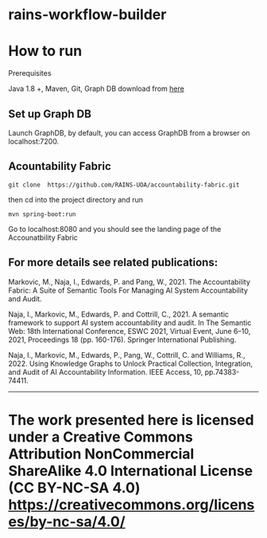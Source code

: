 # rains-workflow-builder

# How to run

Prerequisites

Java 1.8 +,
Maven,
Git, 
Graph DB download from <a href="https://graphdb.ontotext.com/">here</a>

## Set up Graph DB
Launch GraphDB, by default, you can access GraphDB from a browser on localhost:7200.

## Acountability Fabric

````
git clone  https://github.com/RAINS-UOA/accountability-fabric.git
````

then cd into the project directory and run 

````
mvn spring-boot:run
````

Go to localhost:8080 and you should see the landing page of the Accounatbility Fabric


## For more details see related publications: 

Markovic, M., Naja, I., Edwards, P. and Pang, W., 2021. The Accountability Fabric: A Suite of Semantic Tools For Managing AI System Accountability and Audit.

Naja, I., Markovic, M., Edwards, P. and Cottrill, C., 2021. A semantic framework to support AI system accountability and audit. In The Semantic Web: 18th International Conference, ESWC 2021, Virtual Event, June 6–10, 2021, Proceedings 18 (pp. 160-176). Springer International Publishing.

Naja, I., Markovic, M., Edwards, P., Pang, W., Cottrill, C. and Williams, R., 2022. Using Knowledge Graphs to Unlock Practical Collection, Integration, and Audit of AI Accountability Information. IEEE Access, 10, pp.74383-74411.

---
The work presented here is licensed under a Creative Commons Attribution NonCommercial ShareAlike 4.0 International License (CC BY-NC-SA 4.0) https://creativecommons.org/licenses/by-nc-sa/4.0/
=======
